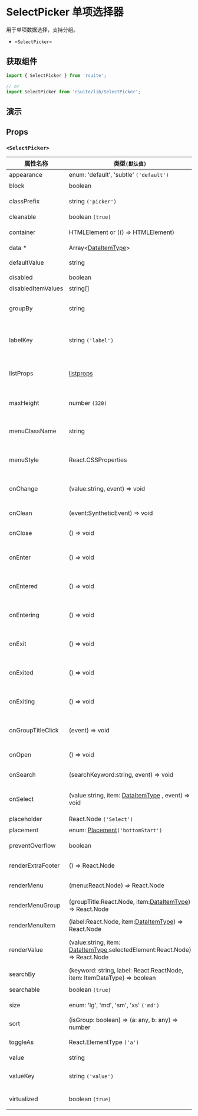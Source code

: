 # SelectPicker 单项选择器

用于单项数据选择，支持分组。

- `<SelectPicker>`

## 获取组件

```js
import { SelectPicker } from 'rsuite';

// or
import SelectPicker from 'rsuite/lib/SelectPicker';
```

## 演示

<!--{demo}-->

## Props

### `<SelectPicker>`

| 属性名称           | 类型`(默认值)`                                                                        | 描述                                   |
| ------------------ | ------------------------------------------------------------------------------------- | -------------------------------------- |
| appearance         | enum: 'default', 'subtle' `('default')`                                               | 设置外观                               |
| block              | boolean                                                                               | 堵塞整行                               |
| classPrefix        | string `('picker')`                                                                   | 组件 CSS 类的前缀                      |
| cleanable          | boolean `(true)`                                                                      | 可以清除                               |
| container          | HTMLElement or (() => HTMLElement)                                                    | 设置渲染的容器                         |
| data \*            | Array&lt;[DataItemType](#types)&gt;                                                   | 组件数据                               |
| defaultValue       | string                                                                                | 设置默认值 `非受控`                    |
| disabled           | boolean                                                                               | 禁用组件                               |
| disabledItemValues | string[]                                                                              | 禁用选项                               |
| groupBy            | string                                                                                | 设置分组条件在 `data` 中的 `key`       |
| labelKey           | string `('label')`                                                                    | 设置选项显示内容在 `data` 中的 `key`   |
| listProps          | [listprops]                                                                           | `react-virtualized` 中 List 的相关属性 |
| maxHeight          | number `(320)`                                                                        | 设置 Dropdown 的最大高度               |
| menuClassName      | string                                                                                | 应用于菜单 DOM 节点的 css class        |
| menuStyle          | React.CSSProperties                                                                   | 应用于菜单 DOM 节点的 style            |
| onChange           | (value:string, event) => void                                                         | `value` 发生改变时的回调函数           |
| onClean            | (event:SyntheticEvent) => void                                                        | 值清理时触发回调                       |
| onClose            | () => void                                                                            | 关闭回调函数                           |
| onEnter            | () => void                                                                            | 显示前动画过渡的回调函数               |
| onEntered          | () => void                                                                            | 显示后动画过渡的回调函数               |
| onEntering         | () => void                                                                            | 显示中动画过渡的回调函数               |
| onExit             | () => void                                                                            | 退出前动画过渡的回调函数               |
| onExited           | () => void                                                                            | 退出后动画过渡的回调函数               |
| onExiting          | () => void                                                                            | 退出中动画过渡的回调函数               |
| onGroupTitleClick  | (event) => void                                                                       | 点击分组标题的回调函数                 |
| onOpen             | () => void                                                                            | 打开回调函数                           |
| onSearch           | (searchKeyword:string, event) => void                                                 | 搜索的回调函数                         |
| onSelect           | (value:string, item: [DataItemType](#types) , event) => void                          | 选项被点击选择后的回调函数             |
| placeholder        | React.Node `('Select')`                                                               | 占位符                                 |
| placement          | enum: [Placement](#types)`('bottomStart')`                                            | 位置                                   |
| preventOverflow    | boolean                                                                               | 防止浮动元素溢出                       |
| renderExtraFooter  | () => React.Node                                                                      | 自定义页脚内容                         |
| renderMenu         | (menu:React.Node) => React.Node                                                       | 自定义渲染菜单列表                     |
| renderMenuGroup    | (groupTitle:React.Node, item:[DataItemType](#types)) => React.Node                    | 自定义渲染选项组                       |
| renderMenuItem     | (label:React.Node, item:[DataItemType](#types)) => React.Node                         | 自定义渲染选项                         |
| renderValue        | (value:string, item: [DataItemType](#types),selectedElement:React.Node) => React.Node | 自定义渲染被选中的选项                 |
| searchBy           | (keyword: string, label: React.ReactNode, item: ItemDataType) => boolean              | 自定义搜索规则                         |
| searchable         | boolean `(true)`                                                                      | 可以搜索                               |
| size               | enum: 'lg', 'md', 'sm', 'xs' `('md')`                                                 | 设置组件尺寸                           |
| sort               | (isGroup: boolean) => (a: any, b: any) => number                                      | 对选项排序                             |
| toggleAs           | React.ElementType `('a')`                                                             | 为组件自定义元素类型                   |
| value              | string                                                                                | 设置值 `受控`,                         |
| valueKey           | string `('value')`                                                                    | 设置选项值在 `data` 中的 `key`         |
| virtualized        | boolean `(true)`                                                                      | 是否开启虚拟列表                       |

[listprops]: https://github.com/bvaughn/react-virtualized/blob/master/docs/List.md#prop-types
